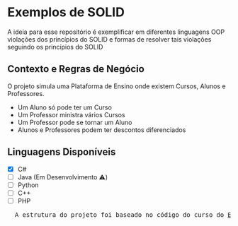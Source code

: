 # Exemplos de SOLID

A ideia para esse repositório é exemplificar em diferentes linguagens OOP violações dos princípios do SOLID e formas de resolver tais violações seguindo os princípios do SOLID

## Contexto e Regras de Negócio
O projeto simula uma Plataforma de Ensino onde existem Cursos, Alunos e Professores.

- Um Aluno só pode ter um Curso
- Um Professor ministra vários Cursos
- Um Professor pode se tornar um Aluno
- Alunos e Professores podem ter descontos diferenciados

## Linguagens Disponíveis
- [X] C#
- [ ] Java (Em Desenvolvimento :warning:)
- [ ] Python
- [ ] C++
- [ ] PHP

<pre>
  A estrutura do projeto foi baseado no código do curso do <a href="https://desenvolvedor.io/" target="_blank">Eduardo Pires</a>
</pre>